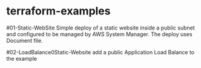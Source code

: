 # terraform-examples

#01-Static-WebSite
Simple deploy of a static website inside a public subnet and configured to be managed by AWS System Manager. The deploy uses Document file.

#02-LoadBalance0Static-Website
add a public Application Load Balance to the example
